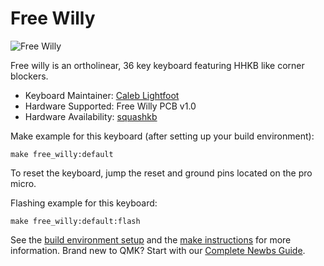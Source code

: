 # Free Willy

![Free Willy](https://i.imgur.com/JBNV3Hk.png)

Free willy is an ortholinear, 36 key keyboard featuring HHKB like corner blockers.

* Keyboard Maintainer: [Caleb Lightfoot](https://github.com/Tsquash)
* Hardware Supported: Free Willy PCB v1.0
* Hardware Availability: [squashkb](https://www.squashkb.com/product/free-willy)

Make example for this keyboard (after setting up your build environment):

    make free_willy:default
    
To reset the keyboard, jump the reset and ground pins located on the pro micro.

Flashing example for this keyboard:

    make free_willy:default:flash

See the [build environment setup](https://docs.qmk.fm/#/getting_started_build_tools) and the [make instructions](https://docs.qmk.fm/#/getting_started_make_guide) for more information. Brand new to QMK? Start with our [Complete Newbs Guide](https://docs.qmk.fm/#/newbs).
